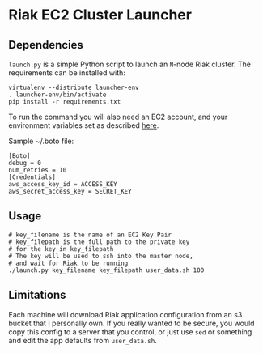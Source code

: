 # Riak EC2 Cluster Launcher

## Dependencies
`launch.py` is a simple Python script to launch an `N`-node Riak cluster. The requirements can be installed
with:

    virtualenv --distribute launcher-env
    . launcher-env/bin/activate
    pip install -r requirements.txt 

To run the command you will also need an EC2 account, and your environment variables set as described
[here](http://code.google.com/p/boto/wiki/BotoConfig).

Sample ~/.boto file:

    [Boto]
    debug = 0
    num_retries = 10
    [Credentials]
    aws_access_key_id = ACCESS_KEY
    aws_secret_access_key = SECRET_KEY

## Usage

    # key_filename is the name of an EC2 Key Pair
    # key_filepath is the full path to the private key
    # for the key in key_filepath
    # The key will be used to ssh into the master node,
    # and wait for Riak to be running
    ./launch.py key_filename key_filepath user_data.sh 100

## Limitations

Each machine will download Riak application configuration from an s3 bucket that I personally own.
If you really wanted to be secure, you would copy this config to a server that you control, or
just use `sed` or something and edit the app defaults from `user_data.sh`.
